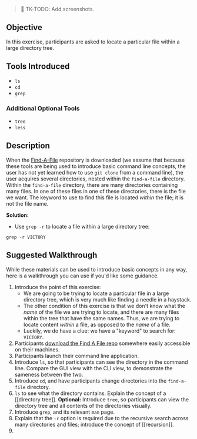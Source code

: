 > :construction: TK-TODO: Add screenshots.

## Objective

In this exercise, participants are asked to locate a particular file within a large directory tree.

## Tools Introduced

* `ls`
* `cd`
* `grep`

### Additional Optional Tools

* `tree`
* `less`

## Description

When the [Find-A-File](https://github.com/aubrel/iointrotocmdline/tree/master/find-a-file) repository is downloaded (we assume that because these tools are being used to introduce basic command line concepts, the user has not yet learned how to use `git clone` from a command line), the user acquires several directories, nested within the `find-a-file` directory. Within the `find-a-file` directory, there are many directories containing many files. In one of these files in one of these directories, there is the file we want. The keyword to use to find this file is located _within_ the file; it is not the file name.

**Solution:**
* Use `grep -r` to locate a file within a large directory tree:

`grep -r VICTORY`

## Suggested Walkthrough

While these materials can be used to introduce basic concepts in any way, here is a walkthrough you can use if you'd like some guidance.

1. Introduce the point of this exercise:
    * We are going to be trying to locate a particular file in a large directory tree, which is very much like finding a needle in a haystack.
    * The other condition of this exercise is that we don't know what the _name_ of the file we are trying to locate, and there are many files within the tree that have the same names. Thus, we are trying to locate content _within_ a file, as opposed to the _name_ of a file.
    * Luckily, we do have a clue: we have a "keyword" to search for: `VICTORY`.
1. Participants [download the Find A File repo](https://github.com/aubrel/iointrotocmdline/tree/master/find-a-file) somewhere easily accessible on their machines.
1. Participants launch their command line application.
1. Introduce `ls`, so that participants can see the directory in the command line. Compare the GUI view with the CLI view, to demonstrate the sameness between the two.
1. Introduce `cd`, and have participants change directories into the `find-a-file` directory.
1. `ls` to see what the directory contains. Explain the concept of a [[directory tree]]. **Optional:** Introduce `tree`, so participants can view the directory tree and all contents of the directories visually.
1. Introduce `grep`, and its relevant `man` page.
1. Explain that the `-r` option is required due to the recursive search across many directories and files; introduce the concept of [[recursion]].
1. 
